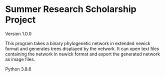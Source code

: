 # Summer Research Scholarship Project

Version 1.0.0

This program takes a binary phylogenetic network in extended newick format
and generates trees displayed by the network. It can open text files containing 
the network in newick format and export the generated network as image files.

Python 3.8.6
